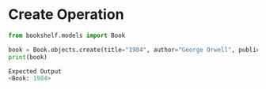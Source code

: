 # Create Operation

```python
from bookshelf.models import Book

book = Book.objects.create(title="1984", author="George Orwell", publication_year=1949)
print(book)

Expected Output
<Book: 1984>


```
